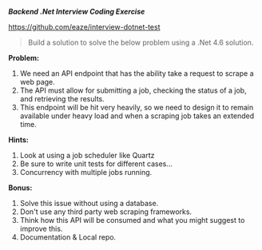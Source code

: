 ﻿
***Backend _.Net_ Interview Coding Exercise***

https://github.com/eaze/interview-dotnet-test

> Build a solution to solve the below problem using a .Net 4.6 solution.

**Problem:**
  1. We need an API endpoint that has the ability take a request to scrape a web page.
  2. The API must allow for submitting a job, checking the status of a job, and retrieving the results.
  3. This endpoint will be hit very heavily, so we need to design it to remain available under heavy load and when a scraping job takes an extended time.

**Hints:**
  1. Look at using a job scheduler like Quartz
  2. Be sure to write unit tests for different cases...
  3. Concurrency with multiple jobs running.

**Bonus:**
  1. Solve this issue without using a database.
  2. Don't use any third party web scraping frameworks.
  3. Think how this API will be consumed and what you might suggest to improve this.
  4. Documentation & Local repo.